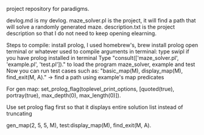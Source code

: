 project repository for paradigms. 

devlog.md is my devlog.
maze_solver.pl is the project, it will find a path that will solve a randomly generated maze.
description.txt is the project description so that I do not need to keep opening elearning.

Steps to compile:
install prolog, I used homebrew's, brew install prolog
open terminal or whatever used to compile arguments
in terminal:
type swipl if you have prolog installed in terminal
Type "consult(['maze_solver.pl', 'example.pl', 'test.pl'])." to load the program maze_solver, example and test
Now you can run test cases such as:
"basic_map(M), display_map(M), find_exit(M, A)." -> find a path using example's map predicates


For gen map:
set_prolog_flag(toplevel_print_options, [quoted(true), portray(true), max_depth(0), max_length(0)]).

Use set prolog flag first so that it displays entire solution list instead of truncating

gen_map(2, 5, 5, M), test:display_map(M), find_exit(M, A).
